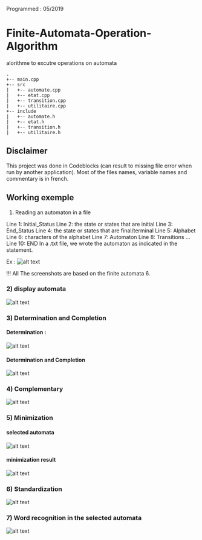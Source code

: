 Programmed : 05/2019

# Finite-Automata-Operation-Algorithm

alorithme to excutre operations on automata
```
.
+-- main.cpp
+-- src
|   +-- automate.cpp
|   +-- etat.cpp
|   +-- transition.cpp
|   +-- utilitaire.cpp
+-- include
|   +-- automate.h
|   +-- etat.h
|   +-- transition.h
|   +-- utilitaire.h
```

## Disclaimer

This project was done in Codeblocks (can result to missing file error when run by another application).
Most of the files names, variable names and commentary is in french.

## Working exemple

1) Reading an automaton in a file

Line 1: Initial_Status
Line 2: the state or states that are initial
Line 3: End_Status
Line 4: the state or states that are final/terminal
Line 5: Alphabet
Line 6: characters of the alphabet
Line 7: Automaton
Line 8: Transitions
…
Line 10: END
In a .txt file, we wrote the automaton as indicated in the statement.

Ex : 
![alt text](https://i.imgur.com/uFjUnMH.png)


!!! All The screenshots are based on the finite automata 6.

### 2) display automata

![alt text](https://i.imgur.com/EcWP71V.png)

### 3) Determination and Completion

#### Determination :
![alt text](https://i.imgur.com/o7TwYLQ.png)

#### Determination and Completion
![alt text](https://i.imgur.com/td0gAaG.png)

### 4) Complementary
![alt text](https://i.imgur.com/3gZJnr7.png)

### 5) Minimization

#### selected automata
![alt text](https://i.imgur.com/BAhVBdb.png)

#### minimization result
![alt text](https://i.imgur.com/sXHcNWM.png)

### 6) Standardization
![alt text](https://i.imgur.com/NwjOQFF.png)

### 7) Word recognition in the selected automata
![alt text](https://i.imgur.com/G7LBQGG.png)
